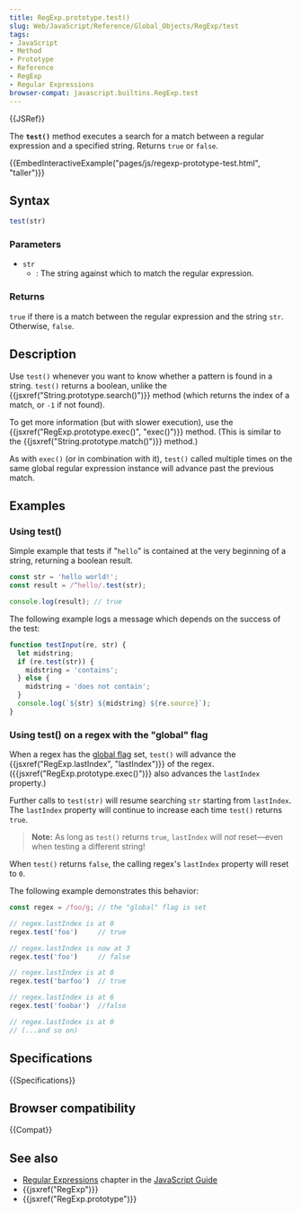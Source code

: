 ```yaml
---
title: RegExp.prototype.test()
slug: Web/JavaScript/Reference/Global_Objects/RegExp/test
tags:
- JavaScript
- Method
- Prototype
- Reference
- RegExp
- Regular Expressions
browser-compat: javascript.builtins.RegExp.test
---
```

{{JSRef}}

The **`test()`** method executes a search for a match between a regular
expression and a specified string. Returns `true` or `false`.

{{EmbedInteractiveExample("pages/js/regexp-prototype-test.html", "taller")}}

## Syntax

```js
test(str)
```

### Parameters

- `str`
  - : The string against which to match the regular expression.

### Returns

`true` if there is a match between the regular expression and the string `str`.
Otherwise, `false`.

## Description

Use `test()` whenever you want to know whether a pattern is found in a string.
`test()` returns a boolean, unlike the
{{jsxref("String.prototype.search()")}} method (which returns the
index of a match, or `-1` if not found).

To get more information (but with slower execution), use the
{{jsxref("RegExp.prototype.exec()", "exec()")}} method. (This
is similar to the {{jsxref("String.prototype.match()")}} method.)

As with `exec()` (or in combination with it), `test()` called multiple times on
the same global regular expression instance will advance past the previous
match.

## Examples

### Using test()

Simple example that tests if "`hello`" is contained at the very beginning of a
string, returning a boolean result.

```js
const str = 'hello world!';
const result = /^hello/.test(str);

console.log(result); // true
```

The following example logs a message which depends on the success of the test:

```js
function testInput(re, str) {
  let midstring;
  if (re.test(str)) {
    midstring = 'contains';
  } else {
    midstring = 'does not contain';
  }
  console.log(`${str} ${midstring} ${re.source}`);
}
```

### Using test() on a regex with the "global" flag

When a regex has the
[global flag](/en-US/docs/Web/JavaScript/Guide/Regular_Expressions#Advanced_searching_with_flags_2)
set, `test()` will advance the
{{jsxref("RegExp.lastIndex",
  "lastIndex")}} of the regex.
({{jsxref("RegExp.prototype.exec()")}} also advances the `lastIndex`
property.)

Further calls to `test(str)` will resume searching `str` starting from
`lastIndex`. The `lastIndex` property will continue to increase each time
`test()` returns `true`.

> **Note:** As long as `test()` returns `true`, `lastIndex` will _not_
> reset—even when testing a different string!

When `test()` returns `false`, the calling regex's `lastIndex` property will
reset to `0`.

The following example demonstrates this behavior:

```js
const regex = /foo/g; // the "global" flag is set

// regex.lastIndex is at 0
regex.test('foo')     // true

// regex.lastIndex is now at 3
regex.test('foo')     // false

// regex.lastIndex is at 0
regex.test('barfoo')  // true

// regex.lastIndex is at 6
regex.test('foobar')  //false

// regex.lastIndex is at 0
// (...and so on)
```

## Specifications

{{Specifications}}

## Browser compatibility

{{Compat}}

## See also

- [Regular Expressions](/en-US/docs/Web/JavaScript/Guide/Regular_Expressions)
  chapter in the [JavaScript Guide](/en-US/docs/Web/JavaScript/Guide)
- {{jsxref("RegExp")}}
- {{jsxref("RegExp.prototype")}}
